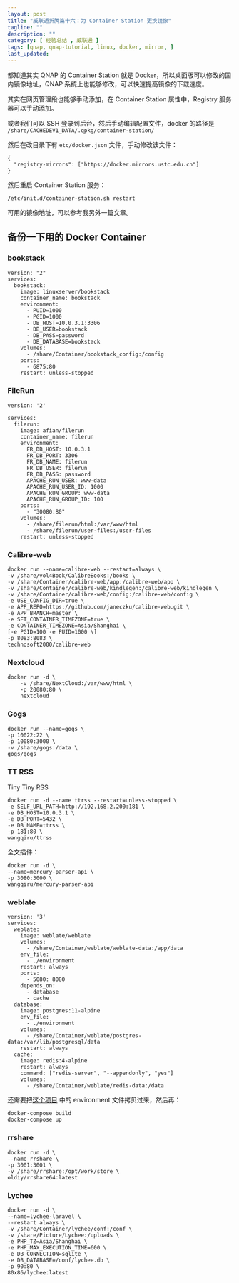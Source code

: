 ```yaml
---
layout: post
title: "威联通折腾篇十六：为 Container Station 更换镜像"
tagline: ""
description: ""
category: [ 经验总结 , 威联通 ]
tags: [qnap, qnap-tutorial, linux, docker, mirror, ]
last_updated:
---
```


都知道其实 QNAP 的 Container Station 就是 Docker，所以桌面版可以修改的国内镜像地址，QNAP 系统上也能够修改，可以快速提高镜像的下载速度。

其实在网页管理段也能够手动添加，在 Container Station 属性中，Registry 服务器可以手动添加。

或者我们可以 SSH 登录到后台，然后手动编辑配置文件，docker 的路径是 `/share/CACHEDEV1_DATA/.qpkg/container-station/`

然后在改目录下有 `etc/docker.json` 文件，手动修改该文件：

	{
	  "registry-mirrors": ["https://docker.mirrors.ustc.edu.cn"]
	}

然后重启 Container Station 服务：

	/etc/init.d/container-station.sh restart

可用的镜像地址，可以参考我另外一篇文章。

## 备份一下用的 Docker Container

### bookstack

	version: "2"
	services:
	  bookstack:
		image: linuxserver/bookstack
		container_name: bookstack
		environment:
		  - PUID=1000
		  - PGID=1000
		  - DB_HOST=10.0.3.1:3306
		  - DB_USER=bookstack
		  - DB_PASS=password
		  - DB_DATABASE=bookstack
		volumes:
		  - /share/Container/bookstack_config:/config
		ports:
		  - 6875:80
		restart: unless-stopped


### FileRun

```
version: '2'

services:
  filerun:
    image: afian/filerun
    container_name: filerun
    environment:
      FR_DB_HOST: 10.0.3.1
      FR_DB_PORT: 3306
      FR_DB_NAME: filerun
      FR_DB_USER: filerun
      FR_DB_PASS: password
      APACHE_RUN_USER: www-data
      APACHE_RUN_USER_ID: 1000
      APACHE_RUN_GROUP: www-data
      APACHE_RUN_GROUP_ID: 100
    ports:
      - "30080:80"
    volumes:
      - /share/filerun/html:/var/www/html
      - /share/filerun/user-files:/user-files
    restart: unless-stopped
```

### Calibre-web

```
docker run --name=calibre-web --restart=always \
-v /share/vol4Book/CalibreBooks:/books \
-v /share/Container/calibre-web/app:/calibre-web/app \
-v /share/Container/calibre-web/kindlegen:/calibre-web/kindlegen \
-v /share/Container/calibre-web/config:/calibre-web/config \
-e USE_CONFIG_DIR=true \
-e APP_REPO=https://github.com/janeczku/calibre-web.git \
-e APP_BRANCH=master \
-e SET_CONTAINER_TIMEZONE=true \
-e CONTAINER_TIMEZONE=Asia/Shanghai \
[-e PGID=100 -e PUID=1000 \]
-p 8083:8083 \
technosoft2000/calibre-web
```

### Nextcloud
```
docker run -d \
    -v /share/NextCloud:/var/www/html \
	-p 20080:80 \
    nextcloud
```

### Gogs

```
docker run --name=gogs \
-p 10022:22 \
-p 10080:3000 \
-v /share/gogs:/data \
gogs/gogs
```

### TT RSS
Tiny Tiny RSS

```
docker run -d --name ttrss --restart=unless-stopped \
-e SELF_URL_PATH=http://192.168.2.200:181 \
-e DB_HOST=10.0.3.1 \
-e DB_PORT=5432 \
-e DB_NAME=ttrss \
-p 181:80 \
wangqiru/ttrss
```

全文插件：

```
docker run -d \
--name=mercury-parser-api \
-p 3080:3000 \
wangqiru/mercury-parser-api
```



### weblate

```
version: '3'
services:
  weblate:
    image: weblate/weblate
    volumes:
      - /share/Container/weblate/weblate-data:/app/data
    env_file:
      - ./environment
    restart: always
	ports:
	  - 5080: 8080
    depends_on:
      - database
      - cache
  database:
    image: postgres:11-alpine
    env_file:
      - ./environment
    volumes:
      - /share/Container/weblate/postgres-data:/var/lib/postgresql/data
    restart: always
  cache:
    image: redis:4-alpine
    restart: always
    command: ["redis-server", "--appendonly", "yes"]
    volumes:
      - /share/Container/weblate/redis-data:/data
```

还需要把[这个项目](https://github.com/WeblateOrg/docker-compose) 中的 environment 文件拷贝过来，然后再：

	docker-compose build
	docker-compose up

### rrshare

	docker run -d \
	--name rrshare \
	-p 3001:3001 \
	-v /share/rrshare:/opt/work/store \
	oldiy/rrshare64:latest

### Lychee

```
docker run -d \
--name=lychee-laravel \
--restart always \
-v /share/Container/lychee/conf:/conf \
-v /share/Picture/Lychee:/uploads \
-e PHP_TZ=Asia/Shanghai \
-e PHP_MAX_EXECUTION_TIME=600 \
-e DB_CONNECTION=sqlite \
-e DB_DATABASE=/conf/lychee.db \
-p 90:80 \
80x86/lychee:latest
```
